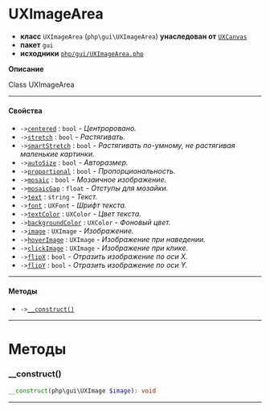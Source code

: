 # UXImageArea

- **класс** `UXImageArea` (`php\gui\UXImageArea`) **унаследован от** [`UXCanvas`](api-docs/classes/php/gui/UXCanvas.ru.md)
- **пакет** `gui`
- **исходники** [`php/gui/UXImageArea.php`](./src/main/resources/JPHP-INF/sdk/php/gui/UXImageArea.php)

**Описание**

Class UXImageArea

---

#### Свойства

- `->`[`centered`](#prop-centered) : `bool` - _Центроровано._
- `->`[`stretch`](#prop-stretch) : `bool` - _Растягивать._
- `->`[`smartStretch`](#prop-smartstretch) : `bool` - _Растягивать по-умному, не растягивая маленькие картинки._
- `->`[`autoSize`](#prop-autosize) : `bool` - _Авторазмер._
- `->`[`proportional`](#prop-proportional) : `bool` - _Пропорциональность._
- `->`[`mosaic`](#prop-mosaic) : `bool` - _Мозаичное изображение._
- `->`[`mosaicGap`](#prop-mosaicgap) : `float` - _Отступы для мозайки._
- `->`[`text`](#prop-text) : `string` - _Текст._
- `->`[`font`](#prop-font) : `UXFont` - _Шрифт текста._
- `->`[`textColor`](#prop-textcolor) : `UXColor` - _Цвет текста._
- `->`[`backgroundColor`](#prop-backgroundcolor) : `UXColor` - _Фоновый цвет._
- `->`[`image`](#prop-image) : `UXImage` - _Изображение._
- `->`[`hoverImage`](#prop-hoverimage) : `UXImage` - _Изображение при наведении._
- `->`[`clickImage`](#prop-clickimage) : `UXImage` - _Изображение при клике._
- `->`[`flipX`](#prop-flipx) : `bool` - _Отразить изображение по оси X._
- `->`[`flipY`](#prop-flipy) : `bool` - _Отразить изображение по оси Y._

---

#### Методы

- `->`[`__construct()`](#method-__construct)

---
# Методы

<a name="method-__construct"></a>

### __construct()
```php
__construct(php\gui\UXImage $image): void
```

---
